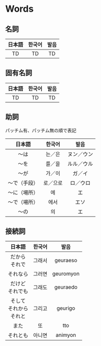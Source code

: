 # Words

## 名詞

|日本語|한국어|발음|
|:-:|:-:|:-:|
|TD|TD|TD|

## 固有名詞

|日本語|한국어|발음|
|:-:|:-:|:-:|
|TD|TD|TD|

## 助詞

パッチム有、パッチム無の順で表記

|日本語|한국어|발음|
|:-:|:-:|:-:|
|～は|는／은|ヌン／ウン|
|～を|를／을|ルル／ウル|
|～が|가／이|ガ／イ|
|～で（手段）|로／으로|ロ／ウロ|
|～に（場所）|에|エ|
|～で（場所）|에서|エソ|
|～の|의|エ|


## 接続詞

|日本語|한국어|발음|
|:-:|:-:|:-:|
|だから<br>それで|그래서|geuraeso|
|それなら|그러면|geuromyon|
|だけど<br>それでも|그래도|geuraedo|
|そして<br>それから<br>それと|그리고|geurigo|
|また|또|tto|
|それとも|아니면|animyon|

